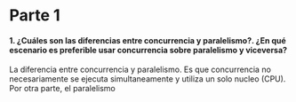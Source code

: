 # **Parte 1**

#### 1. ¿Cuáles son las diferencias entre concurrencia y paralelismo?. ¿En qué escenario es preferible usar concurrencia sobre paralelismo y viceversa?
La diferencia entre concurrencia y paralelismo. Es que concurrencia no necesariamente se ejecuta simultaneamente y utiliza un solo nucleo (CPU). Por otra parte, el paralelismo 
